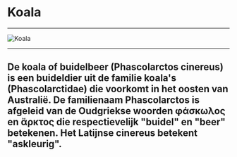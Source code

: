 # Koala

---

![Koala](https://upload.wikimedia.org/wikipedia/commons/4/49/Koala_climbing_tree.jpg)

---

## De koala of buidelbeer (Phascolarctos cinereus) is een buideldier uit de familie koala's (Phascolarctidae) die voorkomt in het oosten van Australië. De familienaam Phascolarctos is afgeleid van de Oudgriekse woorden φάσκωλος en ἄρκτος die respectievelijk "buidel" en "beer" betekenen. Het Latijnse cinereus betekent "askleurig".
